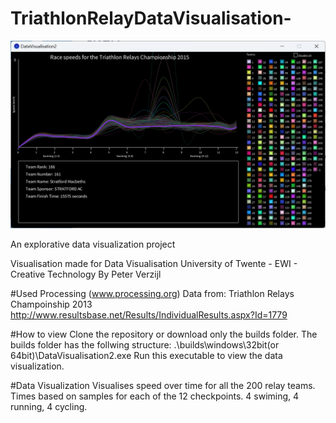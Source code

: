 # TriathlonRelayDataVisualisation-
![Screenshot 2024-08-03 133715](screenshot.png)

An explorative data visualization project 

Visualisation made for Data Visualisation
University of Twente - EWI - Creative Technology
By Peter Verzijl

#Used
Processing (www.processing.org)
Data from:
Triathlon Relays Champoinship 2013
http://www.resultsbase.net/Results/IndividualResults.aspx?Id=1779

#How to view
Clone the repository or download only the builds folder. The builds folder has the follwing structure:
.\builds\windows\32bit(or 64bit)\DataVisualisation2.exe
Run this executable to view the data visualization.

#Data Visualization
Visualises speed over time for all the 200 relay teams. Times based on samples for each of the 12 checkpoints. 4 swiming, 4 running, 4 cycling.
